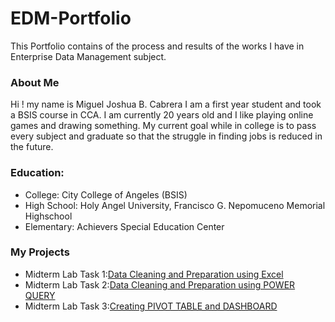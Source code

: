 # EDM-Portfolio
This Portfolio contains of the process and results of the works I have in Enterprise Data Management subject.
### About Me
Hi ! my name is Miguel Joshua B. Cabrera I am a first year student and took a BSIS course in CCA.
I am currently 20 years old and I like playing online games and drawing something. 
My current goal while in college is to pass every subject and graduate so that the struggle in finding jobs is reduced in the future.

### Education:
- College: City College of Angeles (BSIS)
- High School: Holy Angel University, Francisco G. Nepomuceno Memorial Highschool
- Elementary: Achievers Special Education Center
### My Projects
- Midterm Lab Task 1:[Data Cleaning and Preparation using Excel](https://mcab3.github.io/Midterm-Lab-Task-1/)
- Midterm Lab Task 2:[Data Cleaning and Preparation using POWER QUERY](https://mcab3.github.io/Midterm-Lab-Task-2/)
- Midterm Lab Task 3:[Creating PIVOT TABLE and DASHBOARD](https://mcab3.github.io/Midterm-Lab-Task-3/)
